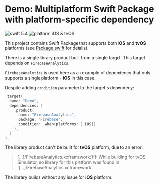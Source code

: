 # Demo: Multiplatform Swift Package with platform-specific dependency

![swift 5.4](https://img.shields.io/badge/swift-5.4-orange.svg)
![platform iOS & tvOS](https://img.shields.io/badge/platform-iOS%20%7C%20tvOS-blue)

This project contains Swift Package that supports both **iOS** and **tvOS** platforms (see [Package.swift](Package.swift) for details).

There is a single library product built from a single target. This target depends on `FirebaseAnalytics`. 

`FirebaseAnalytics` is used here as an example of dependency that only supports a single platform - **iOS** in this case.

Despite adding `condition` parameter to the target's dependecy:

```swift
.target(
  name: "Demo",
  dependencies: [
    .product(
      name: "FirebaseAnalytics",
      package: "Firebase",
      condition: .when(platforms: [.iOS])
    ),
  ]
),
```

The library product can't be built for **tvOS** platform, due to an error:

> [...]/FirebaseAnalytics.xcframework:1:1: While building for tvOS Simulator, no library for this platform was found in '[...]/FirebaseAnalytics.xcframework'.

The library builds without any issue for **iOS** platform.
